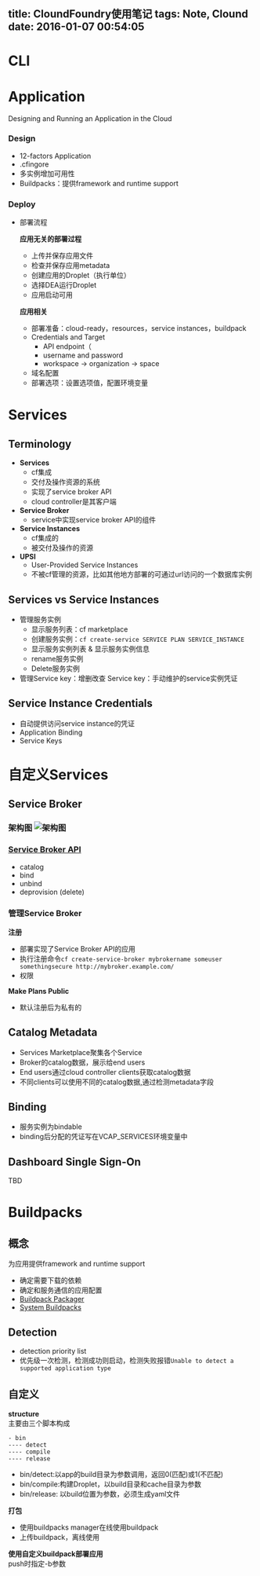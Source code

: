 title: CloundFoundry使用笔记
tags: Note, Clound
date: 2016-01-07 00:54:05
---


# CLI

# Application
Designing and Running an Application in the Cloud
### Design
- 12-factors Application
- .cfingore
- 多实例增加可用性
- Buildpacks：提供framework and runtime support

### Deploy
- 部署流程

  **应用无关的部署过程**  
  - 上传并保存应用文件
  - 检查并保存应用metadata
  - 创建应用的Droplet（执行单位）
  - 选择DEA运行Droplet
  - 应用启动可用

  **应用相关**  
  - 部署准备：cloud-ready，resources，service instances，buildpack
  - Credentials and Target
    - API endpoint（
    - username and password
    - workspace -> organization -> space
  - 域名配置
  - 部署选项：设置选项值，配置环境变量

# Services
## Terminology
+ **Services**  
  - cf集成
  - 交付及操作资源的系统
  - 实现了service broker API
  - cloud controller是其客户端
+ **Service Broker**  
  - service中实现service broker API的组件
+ **Service Instances**  
  - cf集成的
  - 被交付及操作的资源
+ **UPSI**  
  - User-Provided Service Instances
  - 不被cf管理的资源，比如其他地方部署的可通过url访问的一个数据库实例

## Services vs Service Instances
- 管理服务实例
  - 显示服务列表：cf marketplace
  - 创建服务实例：`cf create-service SERVICE PLAN SERVICE_INSTANCE`
  - 显示服务实例列表 & 显示服务实例信息
  - rename服务实例
  - Delete服务实例
- 管理Service key：增删改查
Service key：手动维护的service实例凭证

## Service Instance Credentials
- 自动提供访问service instance的凭证
- Application Binding
- Service Keys

# 自定义Services

## Service Broker
### 架构图 ![架构图](http://docs.cloudfoundry.org/services/images/managed-services.png)
### [Service Broker API](http://docs.cloudfoundry.org/services/api.html)
- catalog
- bind
- unbind
- deprovision (delete)

### 管理Service Broker
**注册**  
- 部署实现了Service Broker API的应用
- 执行注册命令`cf create-service-broker mybrokername someuser somethingsecure http://mybroker.example.com/`
- 权限

**Make Plans Public**  
- 默认注册后为私有的

## Catalog Metadata
- Services Marketplace聚集各个Service
- Broker的catalog数据，展示给end users
- End users通过cloud controller clients获取catalog数据  
- 不同clients可以使用不同的catalog数据,通过检测metadata字段

## Binding
- 服务实例为bindable
- binding后分配的凭证写在VCAP_SERVICES环境变量中

## Dashboard Single Sign-On
TBD

# Buildpacks
## 概念
为应用提供framework and runtime support
- 确定需要下载的依赖
- 确定和服务通信的应用配置
- [Buildpack Packager](https://github.com/cloudfoundry/buildpack-packager)
- [System Buildpacks](http://docs.cloudfoundry.org/buildpacks/)

## Detection
- detection priority list
- 优先级一次检测，检测成功则启动，检测失败报错`Unable to detect a supported application type`

## 自定义
**structure**  
主要由三个脚本构成
```
- bin
---- detect
---- compile
---- release
```
- bin/detect:以app的build目录为参数调用，返回0(匹配)或1(不匹配)
- bin/compile:构建Droplet，以build目录和cache目录为参数
- bin/release: 以build位置为参数，必须生成yaml文件

**打包**  
- 使用buildpacks manager在线使用buildpack
- 上传buildpack，离线使用

**使用自定义buildpack部署应用**  
push时指定-b参数
